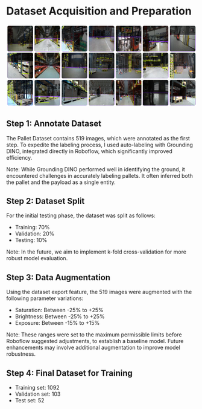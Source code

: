 # Dataset Acquisition and Preparation

![](./assets/img/annotated_data.png)

## Step 1: Annotate Dataset

The Pallet Dataset contains 519 images, which were annotated as the first step. To expedite the labeling process, I used auto-labeling with Grounding DINO, integrated directly in Roboflow, which significantly improved efficiency.

Note: While Grounding DINO performed well in identifying the ground, it encountered challenges in accurately labeling pallets. It often inferred both the pallet and the payload as a single entity.


## Step 2: Dataset Split

For the initial testing phase, the dataset was split as follows:

- Training: 70%
- Validation: 20%
- Testing: 10%

Note: In the future, we aim to implement k-fold cross-validation for more robust model evaluation.


## Step 3: Data Augmentation

Using the dataset export feature, the 519 images were augmented with the following parameter variations:

- Saturation: Between -25% to +25%
- Brightness: Between -25% to +25%
- Exposure: Between -15% to +15%

Note: These ranges were set to the maximum permissible limits before Roboflow suggested adjustments, to establish a baseline model. Future enhancements may involve additional augmentation to improve model robustness.


## Step 4: Final Dataset for Training

- Training set: 1092
- Validation set: 103
- Test set: 52 


